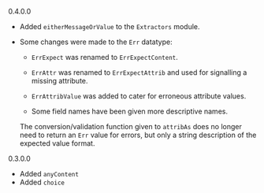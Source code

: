0.4.0.0

  * Added `eitherMessageOrValue` to the `Extractors` module.

  * Some changes were made to the `Err` datatype:

    * `ErrExpect` was renamed to `ErrExpectContent`.

    * `ErrAttr` was renamed to `ErrExpectAttrib` and used for signalling a missing attribute.

    * `ErrAttribValue` was added to cater for erroneous attribute values.

    * Some field names have been given more descriptive names.

    The conversion/validation function given to `attribAs` does no
    longer need to return an `Err` value for errors, but only a string
    description of the expected value format.

0.3.0.0

  * Added `anyContent`
  * Added `choice`
